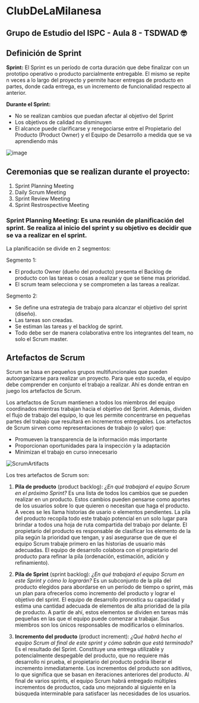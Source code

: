 # ClubDeLaMilanesa
## Grupo de Estudio del ISPC - Aula 8 - TSDWAD 🤓



## Definición de Sprint

**Sprint:** El Sprint es un período de corta duración que debe finalizar con un prototipo
operativo o producto parcialmente entregable. El mismo se repite n veces a
lo largo del proyecto y permite hacer entregas de producto en partes, donde
cada entrega, es un incremento de funcionalidad respecto al anterior.

**Durante el Sprint:**
* No se realizan cambios que puedan
afectar al objetivo del Sprint
* Los objetivos de calidad no disminuyen
* El alcance puede clarificarse y
renegociarse entre el Propietario del
Producto (Product Owner) y el Equipo de
Desarrollo a medida que se va
aprendiendo más

![image](https://user-images.githubusercontent.com/106450294/172754828-02c1d428-6a4d-4fef-8e8a-fcc89074bd83.png)

## Ceremonias que se realizan durante el proyecto:

1.	Sprint Planning Meeting
2.	Daily Scrum Meeting
3.	Sprint Review Meeting
4.	Sprint Restrospective Meeting

### Sprint Planning Meeting: Es una reunión de planificación del sprint. Se realiza al inicio del sprint y su objetivo es decidir que se va a realizar en el sprint.
La planificación se divide en 2 segmentos:

Segmento 1:

* El producto Owner (dueño del producto) presenta el Backlog de producto con las tareas o cosas a realizar y que se tiene mas prioridad. 
* El scrum team selecciona y se comprometen a las tareas a realizar.

Segmento 2:

* Se define una estrategia de trabajo para alcanzar el objetivo del sprint (diseño).
* Las tareas son creadas.
* Se estiman las tareas y el backlog de sprint.
* Todo debe ser de manera colaborativa entre los integrantes del team, no solo el Scrum master.

## Artefactos de Scrum

Scrum se basa en pequeños grupos multifuncionales que pueden autoorganizarse para realizar un proyecto. Para que esto suceda, el equipo debe comprender en conjunto el trabajo a realizar. Ahí es donde entran en juego los artefactos de Scrum.

Los artefactos de Scrum mantienen a todos los miembros del equipo coordinados mientras trabajan hacia el objetivo del Sprint. Además, dividen el flujo de trabajo del equipo, lo que les permite concentrarse en pequeñas partes del trabajo que resultará en incrementos entregables. Los artefactos de Scrum sirven como representaciones de trabajo (o valor) que:

* Promueven la transparencia de la información más importante
* Proporcionan oportunidades para la inspección y la adaptación
* Minimizan el trabajo en curso innecesario

![ScrumArtifacts](https://github.com/AstroCaro/resources/blob/main/ScrumArtifacts.png?raw=true)

Los tres artefactos de Scrum son:

1. **Pila de producto** (product backlog): *¿En qué trabajará el equipo Scrum en el próximo Sprint?* Es una lista de todos los cambios que se pueden realizar en un producto. Estos cambios pueden pensarse como aportes de los usuarios sobre lo que quieren o necesitan que haga el producto. A veces se les llama historias de usario o elementos pendientes. La pila del producto recopila todo este trabajo potencial en un solo lugar para brindar a todos una hoja de ruta compartida del trabajo por delante. 
El propietario del producto es responsable de clasificar los elemento de la pila según la prioridad que tengan, y así asegurarse que de que el equipo Scrum trabaje primero en las historias de usuario más adecuadas. El equipo de desarrollo colabora con el propietario del producto para refinar la pila (ordenación, estimación, adición y refinamiento). 


2. **Pila de Sprint** (sprint backlog): *¿En qué trabajará el equipo Scrum en este Sprint y cómo lo lograrán?* Es un subconjunto de la pila del producto elegidos para abordarse en un período de tiempo o sprint, más un plan para ofrecerlos como incremento del producto y lograr el objetivo del sprint. El equipo de desarrollo pronostica su capacidad y estima una cantidad adecuada de elementos de alta prioridad de la pila de producto. A partir de ahí, estos elementos se dividen en tareas más pequeñas en las que el equipo puede comenzar a trabajar. 
Sus miembros son los únicos responsables de modificarlos o eliminarlos.

3. **Incremento del producto** (product increment): *¿Qué habrá hecho el equipo Scrum al final de este sprint y cómo sabrán que está terminado?* Es el resultado del Sprint. Constituye una entrega utilizable y potencialmente despegable del producto, que no requiere más desarrollo ni prueba, el propietario del producto podría liberar el incremento inmediatamente. 
Los incrementos del producto son aditivos, lo que significa que se basan en iteraciones anteriores del producto. Al final de varios sprints, el equipo Scrum habrá entregado múltiples incrementos de productos, cada uno mejorando al siguiente en la búsqueda interminable para satisfacer las necesidades de los usuarios.